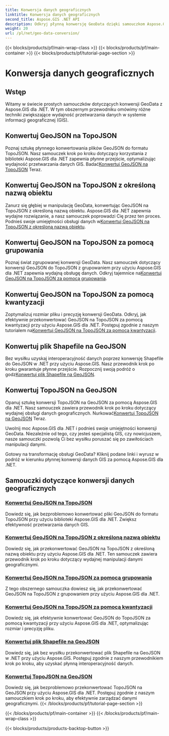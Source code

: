 ```yaml
---
title: Konwersja danych geograficznych
linktitle: Konwersja danych geograficznych
second_title: Aspose.GIS .NET API
description: Odkryj płynną konwersję GeoData dzięki samouczkom Aspose.GIS dla .NET. Dowiedz się, jak konwertować GeoJSON na TopoJSON, Shapefile na GeoJSON i nie tylko.
weight: 20
url: /pl/net/geo-data-conversion/
---
```


{{< blocks/products/pf/main-wrap-class >}}
{{< blocks/products/pf/main-container >}}
{{< blocks/products/pf/tutorial-page-section >}}

# Konwersja danych geograficznych

## Wstęp

Witamy w świecie prostych samouczków dotyczących konwersji GeoData z Aspose.GIS dla .NET. W tym obszernym przewodniku omówimy różne techniki zwiększające wydajność przetwarzania danych w systemie informacji geograficznej (GIS).

## Konwertuj GeoJSON na TopoJSON
 Poznaj sztukę płynnego konwertowania plików GeoJSON do formatu TopoJSON. Nasz samouczek krok po kroku dotyczący korzystania z biblioteki Aspose.GIS dla .NET zapewnia płynne przejście, optymalizując wydajność przetwarzania danych GIS. Badać[Konwertuj GeoJSON na TopoJSON](./convert-geojson-to-topojson/) Teraz.

## Konwertuj GeoJSON na TopoJSON z określoną nazwą obiektu
 Zanurz się głębiej w manipulację GeoData, konwertując GeoJSON na TopoJSON z określoną nazwą obiektu. Aspose.GIS dla .NET zapewnia wydajne rozwiązanie, a nasz samouczek poprowadzi Cię przez ten proces. Podnieś swoje umiejętności obsługi danych w[Konwertuj GeoJSON na TopoJSON z określoną nazwą obiektu](./convert-geojson-to-topojson-with-specific-object-name/).

## Konwertuj GeoJSON na TopoJSON za pomocą grupowania
Poznaj świat zgrupowanej konwersji GeoData. Nasz samouczek dotyczący konwersji GeoJSON do TopoJSON z grupowaniem przy użyciu Aspose.GIS dla .NET zapewnia wydajną obsługę danych. Odkryj tajemnice na[Konwertuj GeoJSON na TopoJSON za pomocą grupowania](./convert-geojson-to-topojson-with-grouping/).

## Konwertuj GeoJSON na TopoJSON za pomocą kwantyzacji
 Zoptymalizuj rozmiar pliku i precyzję konwersji GeoData. Odkryj, jak efektywnie przekonwertować GeoJSON na TopoJSON za pomocą kwantyzacji przy użyciu Aspose.GIS dla .NET. Postępuj zgodnie z naszym tutorialem na[Konwertuj GeoJSON na TopoJSON za pomocą kwantyzacji](./convert-geojson-to-topojson-with-quantization/).

## Konwertuj plik Shapefile na GeoJSON
 Bez wysiłku uzyskaj interoperacyjność danych poprzez konwersję Shapefile do GeoJSON w .NET przy użyciu Aspose.GIS. Nasz przewodnik krok po kroku gwarantuje płynne przejście. Rozpocznij swoją podróż o godz[Konwertuj plik Shapefile na GeoJSON](./convert-shapefile-to-geojson/).

## Konwertuj TopoJSON na GeoJSON
 Opanuj sztukę konwersji TopoJSON na GeoJSON za pomocą Aspose.GIS dla .NET. Nasz samouczek zawiera przewodnik krok po kroku dotyczący wydajnej obsługi danych geograficznych. Nurkować[Konwertuj TopoJSON na GeoJSON](./convert-topojson-to-geojson/) Teraz.

Uwolnij moc Aspose.GIS dla .NET i podnieś swoje umiejętności konwersji GeoData. Niezależnie od tego, czy jesteś specjalistą GIS, czy nowicjuszem, nasze samouczki pozwolą Ci bez wysiłku poruszać się po zawiłościach manipulacji danymi.

Gotowy na transformację obsługi GeoData? Kliknij podane linki i wyrusz w podróż w kierunku płynnej konwersji danych GIS za pomocą Aspose.GIS dla .NET.
## Samouczki dotyczące konwersji danych geograficznych
### [Konwertuj GeoJSON na TopoJSON](./convert-geojson-to-topojson/)
Dowiedz się, jak bezproblemowo konwertować pliki GeoJSON do formatu TopoJSON przy użyciu biblioteki Aspose.GIS dla .NET. Zwiększ efektywność przetwarzania danych GIS.
### [Konwertuj GeoJSON na TopoJSON z określoną nazwą obiektu](./convert-geojson-to-topojson-with-specific-object-name/)
Dowiedz się, jak przekonwertować GeoJSON na TopoJSON z określoną nazwą obiektu przy użyciu Aspose.GIS dla .NET. Ten samouczek zawiera przewodnik krok po kroku dotyczący wydajnej manipulacji danymi geograficznymi.
### [Konwertuj GeoJSON na TopoJSON za pomocą grupowania](./convert-geojson-to-topojson-with-grouping/)
Z tego obszernego samouczka dowiesz się, jak przekonwertować GeoJSON na TopoJSON z grupowaniem przy użyciu Aspose.GIS dla .NET.
### [Konwertuj GeoJSON na TopoJSON za pomocą kwantyzacji](./convert-geojson-to-topojson-with-quantization/)
Dowiedz się, jak efektywnie konwertować GeoJSON do TopoJSON za pomocą kwantyzacji przy użyciu Aspose.GIS dla .NET, optymalizując rozmiar i precyzję pliku.
### [Konwertuj plik Shapefile na GeoJSON](./convert-shapefile-to-geojson/)
Dowiedz się, jak bez wysiłku przekonwertować plik Shapefile na GeoJSON w .NET przy użyciu Aspose.GIS. Postępuj zgodnie z naszym przewodnikiem krok po kroku, aby uzyskać płynną interoperacyjność danych.
### [Konwertuj TopoJSON na GeoJSON](./convert-topojson-to-geojson/)
Dowiedz się, jak bezproblemowo przekonwertować TopoJSON na GeoJSON przy użyciu Aspose.GIS dla .NET. Postępuj zgodnie z naszym samouczkiem krok po kroku, aby efektywnie zarządzać danymi geograficznymi.
{{< /blocks/products/pf/tutorial-page-section >}}

{{< /blocks/products/pf/main-container >}}
{{< /blocks/products/pf/main-wrap-class >}}

{{< blocks/products/products-backtop-button >}}
